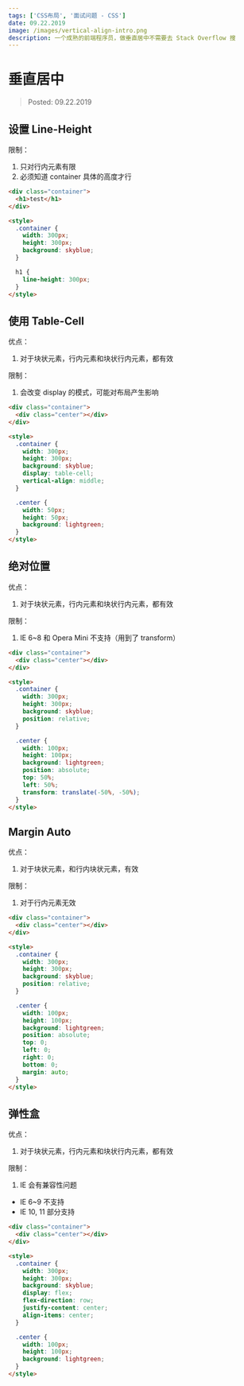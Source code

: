 ```yaml
---
tags: ['CSS布局', '面试问题 - CSS']
date: 09.22.2019
image: /images/vertical-align-intro.png
description: 一个成熟的前端程序员，做垂直居中不需要去 Stack Overflow 搜
---
```


# 垂直居中

> Posted: 09.22.2019

<Tag />

## 设置 Line-Height

限制：
1. 只对行内元素有限
2. 必须知道 container 具体的高度才行

```html
<div class="container">
  <h1>test</h1>
</div>

<style>
  .container {
    width: 300px;
    height: 300px;
    background: skyblue;
  }

  h1 {
    line-height: 300px;
  }
</style>
```

## 使用 Table-Cell

优点：

1. 对于块状元素，行内元素和块状行内元素，都有效

限制：

1. 会改变 display 的模式，可能对布局产生影响

```html
<div class="container">
  <div class="center"></div>
</div>

<style>
  .container {
    width: 300px;
    height: 300px;
    background: skyblue;
    display: table-cell;
    vertical-align: middle;
  }

  .center {
    width: 50px;
    height: 50px;
    background: lightgreen;
  }
</style>
```

## 绝对位置

优点：

1. 对于块状元素，行内元素和块状行内元素，都有效

限制：

1. IE 6~8 和 Opera Mini 不支持（用到了 transform）

```html
<div class="container">
  <div class="center"></div>
</div>

<style>
  .container {
    width: 300px;
    height: 300px;
    background: skyblue;
    position: relative;
  }

  .center {
    width: 100px;
    height: 100px;
    background: lightgreen;
    position: absolute;
    top: 50%;
    left: 50%;
    transform: translate(-50%, -50%);
  }
</style>
```

## Margin Auto

优点：

1. 对于块状元素，和行内块状元素，有效

限制：

1. 对于行内元素无效

```html
<div class="container">
  <div class="center"></div>
</div>

<style>
  .container {
    width: 300px;
    height: 300px;
    background: skyblue;
    position: relative;
  }

  .center {
    width: 100px;
    height: 100px;
    background: lightgreen;
    position: absolute;
    top: 0;
    left: 0;
    right: 0;
    bottom: 0;
    margin: auto;
  }
</style>
```

## 弹性盒

优点：

1. 对于块状元素，行内元素和块状行内元素，都有效

限制：

1. IE 会有兼容性问题
  - IE 6~9 不支持
  - IE 10, 11 部分支持

```html
<div class="container">
  <div class="center"></div>
</div>

<style>
  .container {
    width: 300px;
    height: 300px;
    background: skyblue;
    display: flex;
    flex-direction: row;
    justify-content: center;
    align-items: center;
  }

  .center {
    width: 100px;
    height: 100px;
    background: lightgreen;
  }
</style>
```

<Disqus />